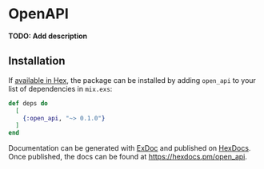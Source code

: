 # OpenAPI

**TODO: Add description**

## Installation

If [available in Hex](https://hex.pm/docs/publish), the package can be installed
by adding `open_api` to your list of dependencies in `mix.exs`:

```elixir
def deps do
  [
    {:open_api, "~> 0.1.0"}
  ]
end
```

Documentation can be generated with [ExDoc](https://github.com/elixir-lang/ex_doc)
and published on [HexDocs](https://hexdocs.pm). Once published, the docs can
be found at <https://hexdocs.pm/open_api>.

